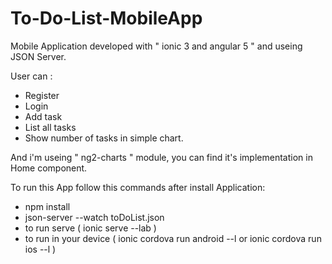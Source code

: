 # To-Do-List-MobileApp

Mobile Application developed with " ionic 3 and angular 5 " 
and useing JSON Server.

User can :
  * Register
  * Login
  * Add task
  * List all tasks
  * Show number of tasks in simple chart.

And i'm useing " ng2-charts " module, you can find it's implementation in Home component.

To run this App follow this commands after install Application:
  * npm install
  * json-server --watch toDoList.json
   * to run serve ( ionic serve --lab )
   * to run in your device ( ionic cordova run android --l or ionic cordova run ios --l ) 
    
